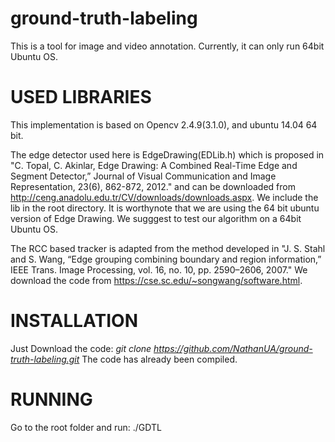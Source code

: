 # ground-truth-labeling
This is a tool for image and video annotation. Currently, it can only run 64bit Ubuntu OS.

USED LIBRARIES
====

This implementation is based on Opencv 2.4.9(3.1.0), and ubuntu 14.04 64 bit.

The edge detector used here is EdgeDrawing(EDLib.h) which is proposed in 
"C. Topal, C. Akinlar, Edge Drawing: A Combined Real-Time Edge and Segment Detector,” Journal of Visual Communication and Image Representation, 23(6), 862-872, 2012." 
and can be downloaded from http://ceng.anadolu.edu.tr/CV/downloads/downloads.aspx. We include the lib in the root directory. It is worthynote that we are using the 64 bit ubuntu version of Edge Drawing. We sugggest to test our algorithm on a 64bit Ubuntu OS.

The RCC based tracker is adapted from the method developed in 
"J. S. Stahl and S. Wang, “Edge grouping combining boundary and region information,” IEEE Trans. Image Processing, vol. 16, no. 10, pp. 2590–2606, 2007." 
We download the code from https://cse.sc.edu/~songwang/software.html.

INSTALLATION
====

Just Download the code: *git clone https://github.com/NathanUA/ground-truth-labeling.git*
The code has already been compiled.

RUNNING
====

Go to the root folder <ground-truth-labeling> and run: ./GDTL

